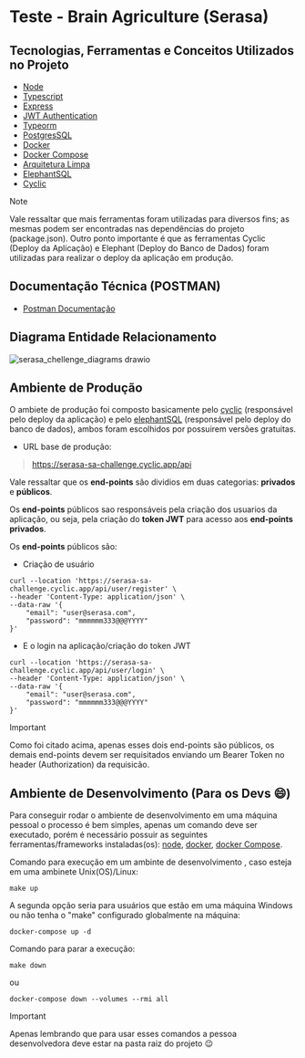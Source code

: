 # Teste - Brain Agriculture (Serasa)


## Tecnologias, Ferramentas e Conceitos Utilizados no Projeto
- [Node](https://nodejs.org/en)
- [Typescript](https://www.typescriptlang.org/)
- [Express](https://expressjs.com)
- [JWT Authentication](https://jwt.io/introduction)
- [Typeorm](https://typeorm.io/)
- [PostgresSQL](https://www.postgresql.org/)
- [Docker](https://www.docker.com/)
- [Docker Compose](https://docs.docker.com/compose/)
- [Arquitetura Limpa](https://www.amazon.com.br/Arquitetura-Limpa-Artes%C3%A3o-Estrutura-Software/dp/8550804606)
- [ElephantSQL](https://www.elephantsql.com/)
- [Cyclic](https://www.cyclic.sh/)
> [!NOTE]
> Vale ressaltar que mais ferramentas foram utilizadas para diversos fins; as mesmas podem ser encontradas nas dependências do projeto (package.json). Outro ponto importante é que as ferramentas Cyclic (Deploy da Aplicação) e Elephant (Deploy do Banco de Dados) foram utilizadas para realizar o deploy da aplicação em produção.

## Documentação Técnica (POSTMAN)
- [Postman Documentação](https://documenter.getpostman.com/view/32200420/2s9YsMBX1q#fa67b3b2-5545-4d17-9310-5c59f2d5891c)

## Diagrama Entidade Relacionamento
![serasa_chellenge_diagrams drawio](https://github.com/lliass/serasa-sa-challenge/assets/50928658/415ce1f5-fba6-40a7-8c4e-82bdc4a647bc)

## Ambiente de Produção
O ambiete de produção foi composto basicamente pelo [cyclic](https://www.cyclic.sh/) (responsável pelo deploy da aplicação) e pelo [elephantSQL](https://www.elephantsql.com/) (responsável pelo deploy do banco de dados), ambos foram escolhidos por possuirem versões gratuitas.

- URL base de produção:
> https://serasa-sa-challenge.cyclic.app/api

Vale ressaltar que os **end-points** são dividios em duas categorias: **privados** e **públicos**.

Os **end-points** públicos sao responsáveis pela criação dos usuarios da aplicação, ou seja, pela criação do **token JWT** para acesso aos **end-points** **privados**.

Os **end-points** públicos são:

- Criação de usuário
```
curl --location 'https://serasa-sa-challenge.cyclic.app/api/user/register' \
--header 'Content-Type: application/json' \
--data-raw '{
    "email": "user@serasa.com",
    "password": "mmmmmm333@@@YYYY"
}'
```
- E o login na aplicação/criação do token JWT
```
curl --location 'https://serasa-sa-challenge.cyclic.app/api/user/login' \
--header 'Content-Type: application/json' \
--data-raw '{
    "email": "user@serasa.com",
    "password": "mmmmmm333@@@YYYY"
}'
```
> [!IMPORTANT]
> Como foi citado acima, apenas esses dois end-points são públicos, os demais end-points devem ser requisitados enviando um Bearer Token no header (Authorization) da requisicão.

## Ambiente de Desenvolvimento (Para os Devs :smile:)
Para conseguir rodar o ambiente de desenvolvimento em uma máquina pessoal o processo é bem simples, apenas um comando deve ser executado, porém é necessário possuir as seguintes ferramentas/frameworks instaladas(os): [node](https://nodejs.org/en), [docker](https://www.docker.com/), [docker Compose](https://docs.docker.com/compose/).

Comando para execução em um ambinte de desenvolvimento , caso esteja em uma ambinete Unix(OS)/Linux:
```
make up
```
A segunda opção seria para usuários que estão em uma máquina Windows ou não tenha o "make" configurado globalmente na máquina:
```
docker-compose up -d
```

Comando para parar a execução:
```
make down
```
ou
```
docker-compose down --volumes --rmi all
```
> [!IMPORTANT]
> Apenas lembrando que para usar esses comandos a pessoa desenvolvedora deve estar na pasta raiz do projeto :wink:
